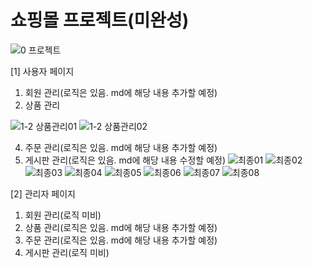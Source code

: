 # 쇼핑몰 프로젝트(미완성)

![0  프로젝트](https://github.com/cyj5509/project/assets/139317478/96d8222f-b986-48e4-9add-aa490a1ad793)

[1] 사용자 페이지

1. 회원 관리(로직은 있음. md에 해당 내용 추가할 예정)
2. 상품 관리
   
![1-2  상품관리01](https://github.com/cyj5509/project/assets/139317478/b43eacd5-a271-4071-8e7f-7ced0e6c45f0)
![1-2  상품관리02](https://github.com/cyj5509/project/assets/139317478/1dbf9b25-fe84-4e52-b657-9d571f5874f6)



4. 주문 관리(로직은 있음. md에 해당 내용 추가할 예정)
5. 게시판 관리(로직은 있음. md에 해당 내용 수정할 예정)
![최종01](https://github.com/cyj5509/project/assets/139317478/04561e4b-8e05-4c05-9dd7-a0780849d173)
![최종02](https://github.com/cyj5509/project/assets/139317478/d08defbf-7957-4a13-adf4-727f84b9b045)
![최종03](https://github.com/cyj5509/project/assets/139317478/bc58722d-8157-4e47-8cd1-8d82352d166c)
![최종04](https://github.com/cyj5509/project/assets/139317478/0abbabc9-4763-46b9-ab8a-3c1ebc4658bf)
![최종05](https://github.com/cyj5509/project/assets/139317478/69709faa-ae31-42a6-8e55-2dcbc6e07b80)
![최종06](https://github.com/cyj5509/project/assets/139317478/fdaade7d-9bc8-437d-9bf4-54a080db2d2a)
![최종07](https://github.com/cyj5509/project/assets/139317478/67b34690-ae7d-47ee-bf8c-ab44315af019)
![최종08](https://github.com/cyj5509/project/assets/139317478/46c5325d-d278-4c59-89dc-96e96e33d709)

[2] 관리자 페이지
1. 회원 관리(로직 미비)
2. 상품 관리(로직은 있음. md에 해당 내용 추가할 예정)
3. 주문 관리(로직은 있음. md에 해당 내용 추가할 예정)
4. 게시판 관리(로직 미비)
